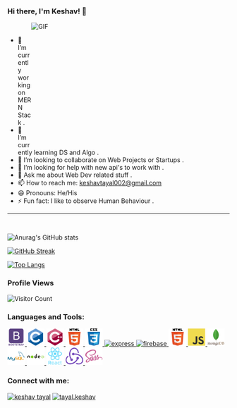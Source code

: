 ### Hi there, I'm Keshav! 👋

<p><img align="right" alt="GIF" src="https://i.gifer.com/origin/84/841f38a385d228d89530b65d05e70977_w200.gif" width="450" height="280" margin-teft="30px" style="max-width:100%;"><br></p>

- 🔭 I’m currently working on MERN Stack . 
- 🌱 I’m currently learning DS and Algo . 
- 👯 I’m looking to collaborate on Web Projects or Startups . 
- 🤔 I’m looking for help with new api's to work with . 
- 💬 Ask me about Web Dev related stuff . 
- 📫 How to reach me: <a href="mailto:keshavtayal002@gmail.com">keshavtayal002@gmail.com</a>
- 😄 Pronouns: He/His
- ⚡ Fun fact: I like to observe Human Behaviour . 
<hr>
<br>

![Anurag's GitHub stats](https://github-readme-stats.vercel.app/api?username=Keshav002&show_icons=true&theme=cobalt&bg_color=000e22&icon_color=FFCCFF&title_color=9FFFF&text_color=99FFCC&hide_border=true)

[![GitHub Streak](https://github-readme-streak-stats.herokuapp.com/?user=Keshav002&theme=tokyonight_duo&hide_border=true)](https://git.io/streak-stats)

[![Top Langs](https://github-readme-stats.vercel.app/api/top-langs/?username=Keshav002&langs_count=8&bg_color=000e22&hide_border=true&text_color=99FFCC)](https://github.com/anuraghazra/github-readme-stats)

<h3 align="left">Profile Views</h3>

![Visitor Count](https://profile-counter.glitch.me/{Keshav002}/count.svg)

<h3 align="left">Languages and Tools:</h3>
<p align="left"> <a href="https://getbootstrap.com" target="_blank"> <img src="https://raw.githubusercontent.com/devicons/devicon/master/icons/bootstrap/bootstrap-plain-wordmark.svg" alt="bootstrap" width="40" height="40"/> </a> <a href="https://www.cprogramming.com/" target="_blank"> <img src="https://raw.githubusercontent.com/devicons/devicon/master/icons/c/c-original.svg" alt="c" width="40" height="40"/> </a> <a href="https://www.w3schools.com/cpp/" target="_blank"> <img src="https://raw.githubusercontent.com/devicons/devicon/master/icons/cplusplus/cplusplus-original.svg" alt="cplusplus" width="40" height="40"/> </a> <a href="https://www.w3.org/html/" target="_blank"> <img src="https://raw.githubusercontent.com/devicons/devicon/master/icons/html5/html5-original-wordmark.svg" alt="html5" width="40" height="40"/> </a> <a href="https://www.w3schools.com/css/" target="_blank"> <img src="https://raw.githubusercontent.com/devicons/devicon/master/icons/css3/css3-original-wordmark.svg" alt="css3" width="40" height="40"/> </a> <a href="https://expressjs.com" target="_blank"> <img src="https://w7.pngwing.com/pngs/322/725/png-transparent-node-js-javascript-npm-express-js-sharp-miscellaneous-angle-text-thumbnail.png" alt="express" width="40" height="40"/> </a> <a href="https://firebase.google.com/" target="_blank"> <img src="https://www.vectorlogo.zone/logos/firebase/firebase-icon.svg" alt="firebase" width="40" height="40"/> </a> <a href="https://www.w3.org/html/" target="_blank"> <img src="https://raw.githubusercontent.com/devicons/devicon/master/icons/html5/html5-original-wordmark.svg" alt="html5" width="40" height="40"/> </a> <a href="https://developer.mozilla.org/en-US/docs/Web/JavaScript" target="_blank"> <img src="https://raw.githubusercontent.com/devicons/devicon/master/icons/javascript/javascript-original.svg" alt="javascript" width="40" height="40"/> </a> <a href="https://www.mongodb.com/" target="_blank"> <img src="https://raw.githubusercontent.com/devicons/devicon/master/icons/mongodb/mongodb-original-wordmark.svg" alt="mongodb" width="40" height="40"/> </a> <a href="https://www.mysql.com/" target="_blank"> <img src="https://raw.githubusercontent.com/devicons/devicon/master/icons/mysql/mysql-original-wordmark.svg" alt="mysql" width="40" height="40"/> </a> <a href="https://nodejs.org" target="_blank"> <img src="https://raw.githubusercontent.com/devicons/devicon/master/icons/nodejs/nodejs-original-wordmark.svg" alt="nodejs" width="40" height="40"/> </a> <a href="https://reactjs.org/" target="_blank"> <img src="https://raw.githubusercontent.com/devicons/devicon/master/icons/react/react-original-wordmark.svg" alt="react" width="40" height="40"/> </a> <a href="https://redux.js.org" target="_blank"> <img src="https://raw.githubusercontent.com/devicons/devicon/master/icons/redux/redux-original.svg" alt="redux" width="40" height="40"/> </a> <a href="https://sass-lang.com" target="_blank"> <img src="https://raw.githubusercontent.com/devicons/devicon/master/icons/sass/sass-original.svg" alt="sass" width="40" height="40"/> </a> </p>

<h3 align="left">Connect with me:</h3>
<p align="left">
<a href="https://www.linkedin.com/in/keshav-tayal-0a94091b9/" target="blank"><img align="center" src="https://raw.githubusercontent.com/rahuldkjain/github-profile-readme-generator/master/src/images/icons/Social/linked-in-alt.svg" alt="keshav tayal" height="30" width="40" /></a>
<a href="https://instagram.com/tayal.keshav" target="blank"><img align="center" src="https://raw.githubusercontent.com/rahuldkjain/github-profile-readme-generator/master/src/images/icons/Social/instagram.svg" alt="tayal.keshav" height="30" width="40" /></a>

</p>
